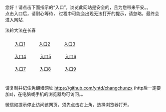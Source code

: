 您好！请点击下面指示的“入口”，浏览此网站是安全的，且为您带来平安。。 <br/>
点击入口后，请耐心等待， 过程中可能会出现无法打开的提示，请忽略，最终会进入网站. </br>

法轮大法在长春<br/>
<div style="padding:10px"><a style="margin:20px" target="_blank" href="https://dnegdy7bnextr.cloudfront.net/2Qpsp?wvdwfff" id="ccLink1" rel="nofollow">入口1</a> <a target="_blank" style="margin:20px" href="https://d2cvfl9ir0cye5.cloudfront.net/2Qpsp?cbzxjno" id="ccLink2" rel="nofollow">入口2</a> <a style="margin:20px" target="_blank" href="https://d3fyk2vu6zzwdb.cloudfront.net/2Qpsp?cvayqrr" id="ccLink3" rel="nofollow">入口3</a></div>

<div style="padding:10px" ><a style="margin:20px" target="_blank" href="https://dnegdy7bnextr.cloudfront.net/2Qpsp?wvdwfff" id="ccLink4" rel="nofollow">入口4</a> <a style="margin:20px" href="https://d2cvfl9ir0cye5.cloudfront.net/2Qpsp?cbzxjno" target="_blank" id="ccLink5" rel="nofollow">入口5</a> <a style="margin:20px" href="https://d3fyk2vu6zzwdb.cloudfront.net/2Qpsp?cvayqrr" target="_blank" id="ccLink6" rel="nofollow">入口6</a></div>

<div style="padding:10px"><a style="margin:20px" target="_blank" href="https://dnegdy7bnextr.cloudfront.net/2Qpsp?wvdwfff" id="ccLink7" rel="nofollow">入口7</a> <a style="margin:20px" href="https://d2cvfl9ir0cye5.cloudfront.net/2Qpsp?cbzxjno" target="_blank" id="ccLink8" rel="nofollow">入口8</a> <a style="margin:20px" target="_blank" href="https://d3fyk2vu6zzwdb.cloudfront.net/2Qpsp?cvayqrr" id="ccLink9" rel="nofollow">入口9</a></div>

<br/>



请复制并记住免翻墙网址 https://github.com/yntd/changchunzx (http后一定要加s)，在电脑或手机的浏览器均可访问。。<br/>

微信如提示停止访问该网页，须先点击右上角，选择浏览器打开。

